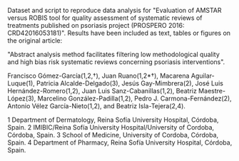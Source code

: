 Dataset and script to reproduce data analysis for "Evaluation of AMSTAR versus ROBIS tool for quality assessment of systematic reviews of treatments published on psoriasis project (PROSPERO 2016: CRD42016053181)". Results have been included as text, tables or figures on the original article:

"Abstract analysis method facilitates filtering low methodological quality and high bias risk systematic reviews concerning psoriasis interventions".

Francisco Gómez-García(1,2,†), Juan Ruano(1,2*†), Macarena Aguilar-Luque(1), Patricia Alcalde-Delgado(3), Jesús Gay-Mimbrera(2), José Luis Hernández-Romero(1,2), Juan Luis Sanz-Cabanillas(1,2), Beatriz Maestre-López(3), Marcelino González-Padilla(1,2), Pedro J. Carmona-Fernández(2), Antonio Vélez García-Nieto(1,2), and Beatriz Isla-Tejera(2,4).

1 Department of Dermatology, Reina Sofía University Hospital, Córdoba, Spain. 2 IMIBIC/Reina Sofía University Hospital/University of Cordoba, Córdoba, Spain. 3 School of Medicine, University of Cordoba, Córdoba, Spain. 4 Department of Pharmacy, Reina Sofía University Hospital, Córdoba, Spain.
